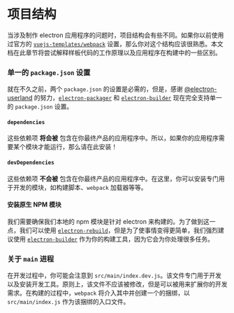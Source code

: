 # 项目结构

当涉及制作 electron 应用程序的问题时，项目结构会有些不同。如果你以前使用过官方的 [`vuejs-templates/webpack`](https://github.com/vuejs-templates/webpac) 设置，那么你对这个结构应该很熟悉。本文档在此章节将尝试解释样板代码的工作原理以及应用程序在构建中的一些区别。

### 单一的 `package.json` 设置

就在不久之前，两个 `package.json` 的设置是必需的，但是，感谢 [@electron-userland](https://github.com/electron-userland) 的努力，[`electron-packager`](https://github.com/electron-userland/electron-packager) 和 [`electron-builder`](https://github.com/electron-userland/electron-builder) 现在完全支持单一的 `package.json` 设置。

#### `dependencies`

这些依赖项 **将会被** 包含在你最终产品的应用程序中。所以，如果你的应用程序需要某个模块才能运行，那么请在此安装！

#### `devDependencies`

这些依赖项 **不会被** 包含在你最终产品的应用程序中。在这里，你可以安装专门用于开发的模块，如构建脚本、`webpack` 加载器等等。

#### 安装原生 NPM 模块

我们需要确保我们本地的 npm 模块是针对 electron 来构建的。为了做到这一点，我们可以使用 [`electron-rebuild`](https://github.com/electron/electron-rebuild)，但是为了使事情变得更简单，我们强烈建议使用 [`electron-builder`](https://github.com/electron-userland/electron-builder) 作为你的构建工具，因为它会为你处理很多任务。

### 关于 `main` 进程

在开发过程中，你可能会注意到 `src/main/index.dev.js`。该文件专门用于开发以及安装开发工具。原则上，该文件不应该被修改，但是可以被用来扩展你的开发需求。在构建的过程中，`webpack` 将介入其中并创建一个的捆绑，以 `src/main/index.js` 作为该捆绑的入口文件。
